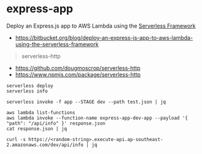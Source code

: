 # express-app

Deploy an Express.js app to AWS Lambda using the [Serverless Framework](../SERVERLESS.md)
- https://bitbucket.org/blog/deploy-an-express-js-app-to-aws-lambda-using-the-serverless-framework

> serverless-http
- https://github.com/dougmoscrop/serverless-http
- https://www.npmjs.com/package/serverless-http 

```
serverless deploy
serverless info

serverless invoke -f app --STAGE dev --path test.json | jq

aws lambda list-functions
aws lambda invoke --function-name express-app-dev-app --payload '{ "path": "/api/info" }' response.json
cat response.json | jq

curl -s https://<random-string>.execute-api.ap-southeast-2.amazonaws.com/dev/api/info | jq
```
